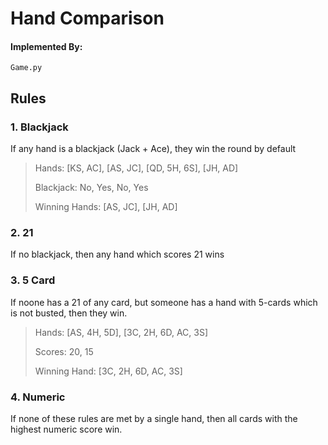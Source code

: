 # Hand Comparison

#### Implemented By:
`Game.py`

## Rules

### 1. Blackjack

If any hand is a blackjack (Jack + Ace), they win the round by default

> Hands: [KS, AC], [AS, JC], [QD, 5H, 6S], [JH, AD]
>
> Blackjack: No, Yes, No, Yes
>
> Winning Hands: [AS, JC], [JH, AD]

### 2. 21

If no blackjack, then any hand which scores 21 wins

### 3. 5 Card

If noone has a 21 of any card, but someone has a hand with 5-cards which is not busted, then they win.

> Hands: [AS, 4H, 5D], [3C, 2H, 6D, AC, 3S]
>
> Scores: 20, 15
>
> Winning Hand: [3C, 2H, 6D, AC, 3S]

### 4. Numeric

If none of these rules are met by a single hand, then all cards with the highest numeric score win.
